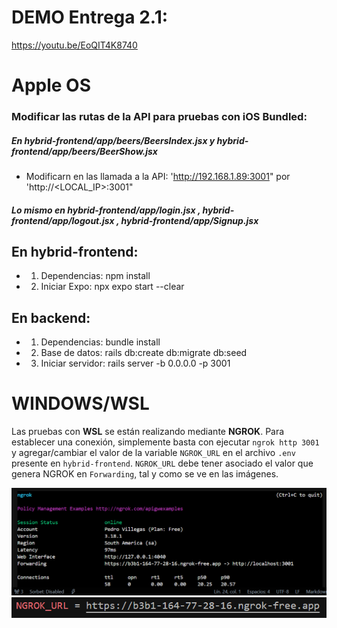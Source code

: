 # DEMO Entrega 2.1:
https://youtu.be/EoQIT4K8740


# Apple OS
### Modificar las rutas de la API para pruebas con iOS Bundled:
##### En hybrid-frontend/app/beers/BeersIndex.jsx  y hybrid-frontend/app/beers/BeerShow.jsx
* Modificarn en las llamada a la API: 'http://192.168.1.89:3001" por 'http://<LOCAL_IP>:3001" 
##### Lo mismo en hybrid-frontend/app/login.jsx , hybrid-frontend/app/logout.jsx , hybrid-frontend/app/Signup.jsx

## En hybrid-frontend:
* 1. Dependencias: npm install
* 2. Iniciar Expo: npx expo start --clear   

## En backend:
* 1. Dependencias: bundle install
* 2. Base de datos: rails db:create db:migrate db:seed
* 3. Iniciar servidor: rails server -b 0.0.0.0 -p 3001


# WINDOWS/WSL
Las pruebas con **WSL** se están realizando mediante **NGROK**. Para establecer una conexión, simplemente basta con ejecutar `ngrok http 3001` y agregar/cambiar el valor de la variable `NGROK_URL` en el archivo `.env` presente en `hybrid-frontend`. `NGROK_URL` debe tener asociado el valor que genera NGROK en `Forwarding`, tal y como se ve en las imágenes.

![alt text](image.png)
![alt text](image-1.png)

